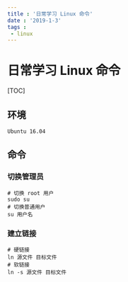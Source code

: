 ```yaml
---
title : '日常学习 Linux 命令'
date : '2019-1-3'
tags :
 - linux
---
```

# 日常学习 Linux 命令

[TOC]

## 环境

    Ubuntu 16.04

## 命令

### 切换管理员

    # 切换 root 用户
    sudo su
    # 切换普通用户
    su 用户名

### 建立链接

    # 硬链接
    ln 源文件 目标文件
    # 软链接
    ln -s 源文件 目标文件
